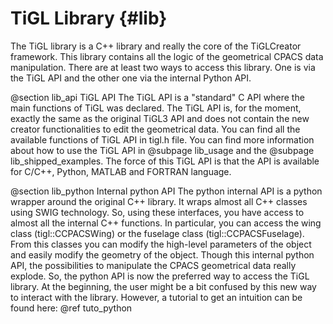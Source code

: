 TiGL Library {#lib}
============

The TiGL library is a C++ library and really the core of the TiGLCreator framework. This library contains all
the logic of the geometrical CPACS data manipulation. There are at least two ways to access this library. One is via the TiGL API and the other one via the internal Python API. 

@section lib_api TiGL API
The TiGL API is a "standard" C API where the main functions of TiGL was declared. 
The TiGL API is, for the moment, exactly the same as the original TiGL3 API and does not 
contain the new creator functionalities to edit the geometrical data.
You can find all the available functions of TiGL API in tigl.h file. 
You can find more information about how to use the TiGL API in @subpage lib_usage and the @subpage lib_shipped_examples. 
The force of this TiGL API is that the API is available for C/C++, Python, MATLAB and FORTRAN language.


@section lib_python Internal python API
The python internal API is a python wrapper around the original C++ library. 
It wraps almost all C++ classes using SWIG technology. 
So, using these interfaces, you have access to almost all the internal C++ functions. 
In particular, you can access the wing class (tigl::CCPACSWing) or the fuselage class (tigl::CCPACSFuselage).
From this classes you can modify the high-level parameters of the object and easily modify the geometry of the object. 
Though this internal python API, the possibilities to manipulate the CPACS geometrical data really explode. 
So, the python API is now the preferred way to access the TiGL library. At the beginning, the user might be a
bit confused by this new way to interact with the library. However, a tutorial to get an intuition can be found here: @ref tuto_python 
           
    
